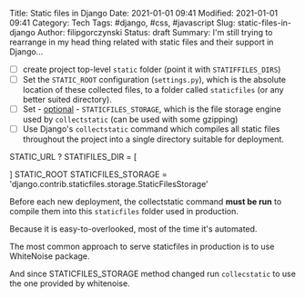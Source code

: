 Title: Static files in Django
Date: 2021-01-01 09:41
Modified: 2021-01-01 09:41
Category: Tech
Tags: #django, #css, #javascript
Slug: static-files-in-django
Author: filipgorczynski
Status: draft
Summary: I'm still trying to rearrange in my head thing related with static files and their support in Django...

* [ ] create project top-level `static` folder (point it with `STATIFFILES_DIRS`)
* [ ] Set the `STATIC_ROOT` configuration (`settings.py`), which is the absolute location of these collected files, to a folder called `staticfiles` (or any better suited directory).
* [ ] Set - [optional](https://docs.djangoproject.com/en/3.1/ref/settings/#staticfiles-storage) - `STATICFILES_STORAGE`, which is the file storage engine used by `collectstatic` (can be used with some gzipping)
* [ ] Use Django's `collectstatic` command which compiles all static files throughout the project into a single directory suitable for deployment.

STATIC_URL ?
STATIFILES_DIR = [

]
STATIC_ROOT
STATICFILES_STORAGE = 'django.contrib.staticfiles.storage.StaticFilesStorage'

Before each new deployment, the collectstatic command **must be run** to compile them into this `staticfiles` folder used in production.

Because it is easy-to-overlooked, most of the time it's automated.

The most common approach to serve staticfiles in production is to use WhiteNoise package.

And since STATICFILES_STORAGE method changed run `collecstatic` to use the one provided by whitenoise.
